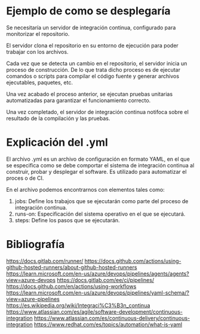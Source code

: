 # Ejemplo de como se desplegaría

Se necesitaría un servidor de integración continua, configurado para monitorizar el repositorio.

El servidor clona el repositorio en su entorno de ejecución para poder trabajar con los archivos.

Cada vez que se detecta un cambio en el repositorio, el servidor inicia un proceso de construcción. De lo que trata dicho proceso es de ejecutar comandos o scripts para compilar el código fuente y generar archivos ejecutables, paquetes, etc.

Una vez acabado el proceso anterior, se ejecutan pruebas unitarias automatizadas para garantizar el funcionamiento correcto.

Una vez completado, el servidor de integración continua notifoca sobre el resultado de la compilación y las pruebas.

# Explicación del .yml 

El archivo .yml es un archivo de configuración en formato YAML, en el que se especifica como se debe comportar el sistema de integración continua al construir, probar y desplegar el software. Es utilizado para automatizar el proces o de CI.

En el archivo podemos encontrarnos con elementos tales como:
1. jobs: Define los trabajos que se ejecutarán como parte del proceso de integración continua.
2. runs-on: Especificación del sistema operativo en el que se ejecutará.
3. steps: Define los pasos que se ejecutarán.

# Bibliografía

https://docs.gitlab.com/runner/
https://docs.github.com/actions/using-github-hosted-runners/about-github-hosted-runners
https://learn.microsoft.com/en-us/azure/devops/pipelines/agents/agents?view=azure-devops
https://docs.gitlab.com/ee/ci/pipelines/
https://docs.github.com/en/actions/using-workflows
https://learn.microsoft.com/en-us/azure/devops/pipelines/yaml-schema/?view=azure-pipelines
https://es.wikipedia.org/wiki/Integraci%C3%B3n_continua
https://www.atlassian.com/es/agile/software-development/continuous-integration
https://www.atlassian.com/es/continuous-delivery/continuous-integration
https://www.redhat.com/es/topics/automation/what-is-yaml